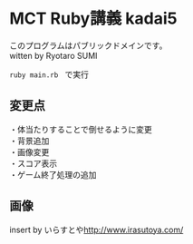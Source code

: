 # MCT Ruby講義 kadai5
このプログラムはパブリックドメインです。  
witten by Ryotaro SUMI  
  
`ruby main.rb`  
で実行

## 変更点
・体当たりすることで倒せるように変更  
・背景追加  
・画像変更  
・スコア表示  
・ゲーム終了処理の追加  
  
## 画像
insert by いらすとや<http://www.irasutoya.com/>  
  
